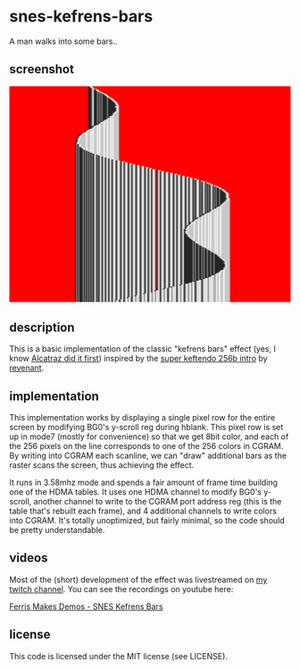 # snes-kefrens-bars

A man walks into some bars..

## screenshot

![](screenshot.png)

## description

This is a basic implementation of the classic "kefrens bars" effect (yes, I know [Alcatraz did it first](http://www.pouet.net/prod.php?which=14533)) inspired by the [super keftendo 256b intro](http://www.pouet.net/prod.php?which=70163) by [revenant](https://github.com/devinacker).

## implementation

This implementation works by displaying a single pixel row for the entire screen by modifying BG0's y-scroll reg during hblank. This pixel row is set up in mode7 (mostly for convenience) so that we get 8bit color, and each of the 256 pixels on the line corresponds to one of the 256 colors in CGRAM. By writing into CGRAM each scanline, we can "draw" additional bars as the raster scans the screen, thus achieving the effect.

It runs in 3.58mhz mode and spends a fair amount of frame time building one of the HDMA tables. It uses one HDMA channel to modify BG0's y-scroll, another channel to write to the CGRAM port address reg (this is the table that's rebuilt each frame), and 4 additional channels to write colors into CGRAM. It's totally unoptimized, but fairly minimal, so the code should be pretty understandable.

## videos

Most of the (short) development of the effect was livestreamed on [my twitch channel](https://www.twitch.tv/ferrisstreamsstuff). You can see the recordings on youtube here:

[Ferris Makes Demos - SNES Kefrens Bars](https://www.youtube.com/playlist?list=PL-sXmdrqqYYftC60qOJYsXelZGMwcSS4A)

## license

This code is licensed under the MIT license (see LICENSE).
